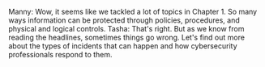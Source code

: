 Manny: Wow, it seems like we tackled a lot of topics in Chapter 1. So many ways information can be protected through policies, procedures, and physical and logical controls. Tasha: That's right. But as we know from reading the headlines, sometimes things go wrong. Let's find out more about the types of incidents that can happen and how cybersecurity professionals respond to them. 
